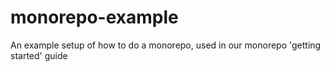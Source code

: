 # monorepo-example
An example setup of how to do a monorepo, used in our monorepo 'getting started' guide
